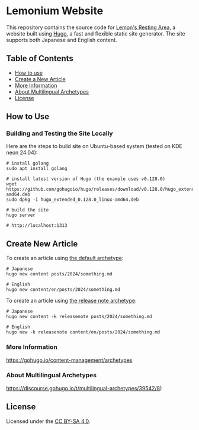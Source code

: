 # Lemonium Website

This repository contains the source code for [Lemon's Resting Area](https://lemon73-computing.github.io), a website built using [Hugo](https://gohugo.io/), a fast and flexible static site generator. The site supports both Japanese and English content. 

## Table of Contents
- [How to use](#how-to-use)
- [Create a New Article](#create-new-article)
- [More Information](#more-information)
- [About Multilingual Archetypes](#about-multilingual-archetypes)
- [License](#license)

## How to Use

### Building and Testing the Site Locally

Here are the steps to build site on Ubuntu-based system (tested on KDE neon 24.04):

```shell
# install golang
sudo apt install golang

# install latest version of Hugo (the example uses v0.128.0)
wget https://github.com/gohugoio/hugo/releases/download/v0.128.0/hugo_extended_0.128.0_linux-amd64.deb
sudo dpkg -i hugo_extended_0.128.0_linux-amd64.deb

# build the site
hugo server

# http://localhost:1313
```

## Create New Article

To create an article using [the default archetype](./archetypes/default.md):
```shell
# Japanese
hugo new content posts/2024/something.md

# English
hugo new content/en/posts/2024/something.md
```

To create an article using [the release note archetype](./archetypes/releasenote.md):
```shell
# Japanese
hugo new content -k releasenote posts/2024/something.md

# English
hugo new -k releasenote content/en/posts/2024/something.md
```

### More Information

https://gohugo.io/content-management/archetypes 

### About Multilingual Archetypes

https://discourse.gohugo.io/t/multilingual-archetypes/39542/8)

## License

Licensed under the [CC BY-SA 4.0].

[CC BY-SA 4.0]: https://creativecommons.org/licenses/by-sa/4.0/deed.ja "Creative Commons License BY-SA 4.0"
